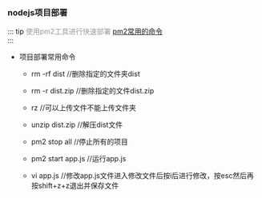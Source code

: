 ### nodejs项目部署
::: tip   <span style="color:#999;font-weight: initial;">使用pm2工具进行快速部署</span> 
<a href="https://blog.csdn.net/chengxuyuanyonghu/article/details/74910875" target="view_window">pm2常用的命令</a>
&ensp;                     				  
:::

- 项目部署常用命令
   - rm -rf dist //删除指定的文件夹dist

   - rm -r dist.zip //删除指定的文件dist.zip
   - rz //可以上传文件不能上传文件夹
   - unzip dist.zip //解压dist文件
   - pm2 stop all //停止所有的项目
   - pm2 start app.js //运行app.js
   - vi app.js //修改app.js文件进入修改文件后按i后进行修改，按esc然后再按shift+z+z退出并保存文件


